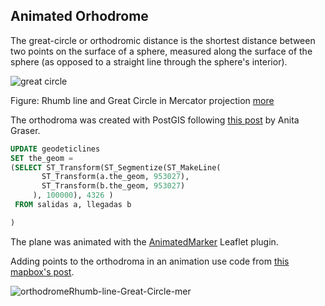 
## Animated Orhodrome

The great-circle or orthodromic distance is the shortest distance between two points on the surface of a sphere, measured along the surface of the sphere (as opposed to a straight line through the sphere's interior).

![great circle](http://mappingco.github.io/lab/orthodrome/Rhumb-line-Great-Circle-mer.jpg)

Figure: Rhumb line and Great Circle in Mercator projection [more](http://www.free-online-private-pilot-ground-school.com/navigation-basics.html)


The orthodroma was created with PostGIS following [this post](http://anitagraser.com/2011/08/20/visualizing-global-connections/) by Anita Graser.

```sql
UPDATE geodeticlines
SET the_geom = 
(SELECT ST_Transform(ST_Segmentize(ST_MakeLine(
       ST_Transform(a.the_geom, 953027),
       ST_Transform(b.the_geom, 953027)
     ), 100000), 4326 ) 
 FROM salidas a, llegadas b

)
```

The plane was animated with the [AnimatedMarker](https://github.com/openplans/Leaflet.AnimatedMarker) 
Leaflet plugin.

Adding points to the orthodroma in an animation use code from [this mapbox's post](https://www.mapbox.com/mapbox.js/example/v1.0.0/dynamically-drawing-a-line/).

![orthodrome](http://mappingco.github.io/lab/orthodrome/orthodrome.png)Rhumb-line-Great-Circle-mer

 